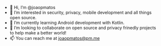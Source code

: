 - 👋 Hi, I’m @joaopmatos
- 👀 I’m interested in security, privacy, mobile development and all things open source.
- 🌱 I’m currently learning Android development with Kotlin.
- 💞️ I’m looking to collaborate on open source and privacy frinedly projects to help make a better world!
- 📫 You can reach me at joaopmatos@pm.me

